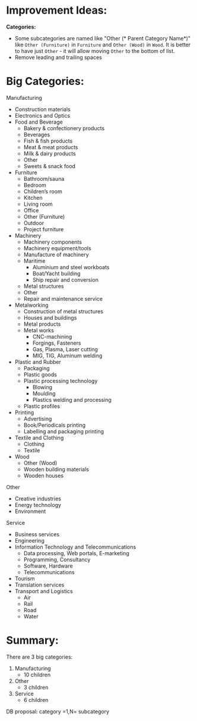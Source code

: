 # Improvement Ideas:
**Categories:**
- Some subcategories are named like "Other (\* Parent Category Name\*)" 
	like `Other (Furniture)` in `Furniture` and `Other (Wood)` in `Wood`.
	It is better to have just `Other` - it will allow moving
  	`Other` to the bottom of list.
- Remove leading and trailing spaces


# Big Categories:

Manufacturing
- Construction materials
- Electronics and Optics
- Food and Beverage
	- Bakery & confectionery products
	- Beverages
	- Fish & fish products 
	- Meat & meat products
	- Milk & dairy products 
	- Other
	- Sweets & snack food
- Furniture
	- Bathroom/sauna 
	- Bedroom
	- Children’s room 
	- Kitchen 
	- Living room 
	- Office
	- Other (Furniture)
	- Outdoor 
	- Project furniture
- Machinery
	- Machinery components
	- Machinery equipment/tools
	- Manufacture of machinery
	- Maritime
		- Aluminium and steel workboats 
		- Boat/Yacht building
		- Ship repair and conversion
	- Metal structures
	- Other
	- Repair and maintenance service
- Metalworking
	- Construction of metal structures
	- Houses and buildings
	- Metal products
	- Metal works
		- CNC-machining
		- Forgings, Fasteners 
		- Gas, Plasma, Laser cutting
		- MIG, TIG, Aluminum welding
- Plastic and Rubber
	- Packaging
	- Plastic goods
	- Plastic processing technology
		- Blowing
		- Moulding
		- Plastics welding and processing
	- Plastic profiles
- Printing 
	- Advertising
	- Book/Periodicals printing
	- Labelling and packaging printing
- Textile and Clothing
	- Clothing
	- Textile
- Wood
	- Other (Wood)
	- Wooden building materials
	- Wooden houses


Other
- Creative industries
- Energy technology
- Environment


Service
- Business services
- Engineering
- Information Technology and Telecommunications
	- Data processing, Web portals, E-marketing
	- Programming, Consultancy
	- Software, Hardware
	- Telecommunications
- Tourism
- Translation services
- Transport and Logistics
	- Air
	- Rail
	- Road
	- Water



# Summary:
There are 3 big categories:
1. Manufacturing
   - 10 children
2. Other
   - 3 children
3. Service
   - 6 children

DB proposal:
category =1,N= subcategory